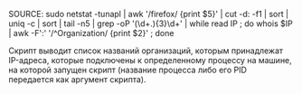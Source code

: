 SOURCE:
sudo netstat -tunapl | awk '/firefox/ {print $5}' | cut -d: -f1 | sort | uniq -c | sort | tail -n5 | grep -oP '(\d+\.){3}\d+' | while read IP ; do whois $IP | awk -F':' '/^Organization/ {print $2}' ; done

Скрипт выводит список названий организаций, которым принадлежат IP-адреса, которые подключены к определенному процессу на машине, на которой запущен скрипт (название процесса либо его PID передается как аргумент скрипта).

